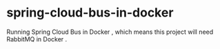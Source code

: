 # spring-cloud-bus-in-docker
Running Spring Cloud Bus in Docker , which means this project will need RabbitMQ in Docker . 

